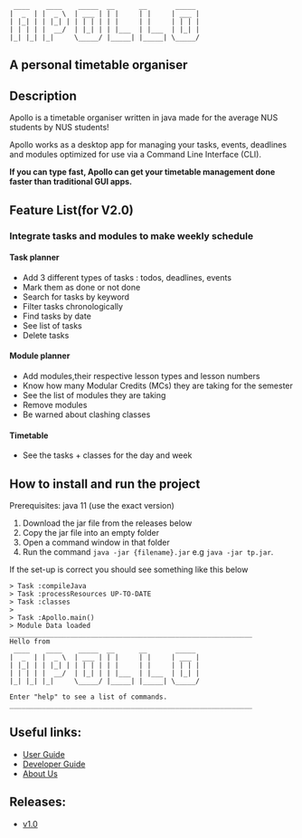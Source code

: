 ```text
 ____    ____    _____  __      __       _____
|  _  | |  _ \  | ___ | | |     | |     | ___ |
| |_| | | |_| | | | | | | |     | |     | | | |
| | | | |  __/  | |_| | | |___  | |___  | |_| |
|_| |_| |_|     \_____/ |_____| |_____| \_____/
```

## A personal timetable organiser

## Description

Apollo is a timetable organiser written in java made for the average NUS students by NUS students!

Apollo works as a desktop app for managing your tasks, events, deadlines and modules optimized for use via a Command
Line Interface (CLI).

**If you can type fast, Apollo can get your timetable management done faster than traditional GUI apps.**

## Feature List(for V2.0)

### Integrate tasks and modules to make weekly schedule

#### Task planner

* Add 3 different types of tasks : todos, deadlines, events
* Mark them as done or not done
* Search for tasks by keyword
* Filter tasks chronologically
* Find tasks by date
* See list of tasks
* Delete tasks

#### Module planner

* Add modules,their respective lesson types and lesson numbers
* Know how many Modular Credits (MCs) they are taking for the semester
* See the list of modules they are taking
* Remove modules
* Be warned about clashing classes

#### Timetable

* See the tasks + classes for the day and week

## How to install and run the project

Prerequisites: java 11 (use the exact version)

1. Download the jar file from the releases below
2. Copy the jar file into an empty folder
3. Open a command window in that folder
4. Run the command `java -jar {filename}.jar` e.g `java -jar tp.jar`.

If the set-up is correct you should see something like this below

```
> Task :compileJava  
> Task :processResources UP-TO-DATE  
> Task :classes
>
> Task :Apollo.main()
> Module Data loaded
____________________________________________________________
Hello from
 ____    ____    _____  __      __       _____
|  _  | |  _ \  | ___ | | |     | |     | ___ |
| |_| | | |_| | | | | | | |     | |     | | | |
| | | | |  __/  | |_| | | |___  | |___  | |_| |
|_| |_| |_|     \_____/ |_____| |_____| \_____/

Enter "help" to see a list of commands.
____________________________________________________________
```

## Useful links:

* [User Guide](UserGuide.md)
* [Developer Guide](DeveloperGuide.md)
* [About Us](AboutUs.md)

## Releases:

* [v1.0](https://github.com/AY2223S2-CS2113-T13-4/tp/releases/tag/v1.0)
